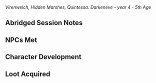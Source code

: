 *Virenwelch, Hidden Marshes, Quintessa. Darkeneve - year 4 - 5th Age* 
## Abridged Session Notes

## NPCs Met
## Character Development
## Loot Acquired